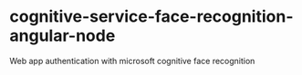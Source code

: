 # cognitive-service-face-recognition-angular-node
Web app authentication with microsoft cognitive face recognition

